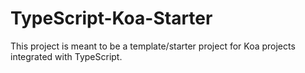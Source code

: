 # TypeScript-Koa-Starter
This project is meant to be a template/starter project for Koa projects integrated with TypeScript.
